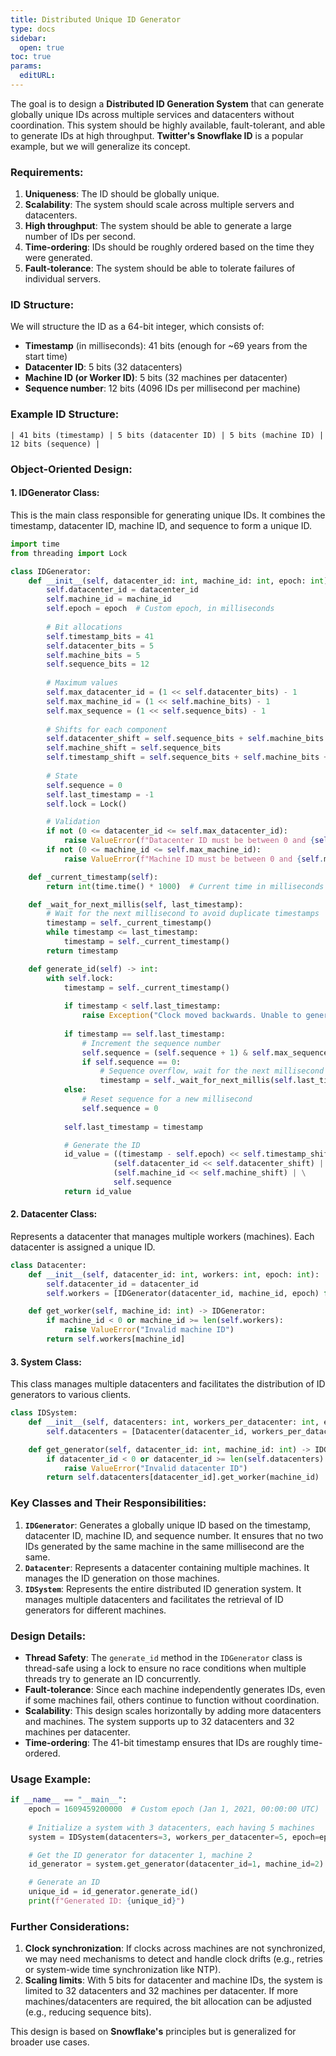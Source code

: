 ```yaml
---
title: Distributed Unique ID Generator
type: docs
sidebar:
  open: true
toc: true
params:
  editURL: 
---
```


The goal is to design a **Distributed ID Generation System** that can generate globally unique IDs across multiple services and datacenters without coordination. This system should be highly available, fault-tolerant, and able to generate IDs at high throughput. **Twitter's Snowflake ID** is a popular example, but we will generalize its concept.

### Requirements:
1. **Uniqueness**: The ID should be globally unique.
2. **Scalability**: The system should scale across multiple servers and datacenters.
3. **High throughput**: The system should be able to generate a large number of IDs per second.
4. **Time-ordering**: IDs should be roughly ordered based on the time they were generated.
5. **Fault-tolerance**: The system should be able to tolerate failures of individual servers.

### ID Structure:
We will structure the ID as a 64-bit integer, which consists of:
- **Timestamp** (in milliseconds): 41 bits (enough for ~69 years from the start time)
- **Datacenter ID**: 5 bits (32 datacenters)
- **Machine ID (or Worker ID)**: 5 bits (32 machines per datacenter)
- **Sequence number**: 12 bits (4096 IDs per millisecond per machine)

### Example ID Structure:
```
| 41 bits (timestamp) | 5 bits (datacenter ID) | 5 bits (machine ID) | 12 bits (sequence) |
```

### Object-Oriented Design:

#### 1. **IDGenerator Class**:
This is the main class responsible for generating unique IDs. It combines the timestamp, datacenter ID, machine ID, and sequence to form a unique ID.

```python
import time
from threading import Lock

class IDGenerator:
    def __init__(self, datacenter_id: int, machine_id: int, epoch: int):
        self.datacenter_id = datacenter_id
        self.machine_id = machine_id
        self.epoch = epoch  # Custom epoch, in milliseconds
        
        # Bit allocations
        self.timestamp_bits = 41
        self.datacenter_bits = 5
        self.machine_bits = 5
        self.sequence_bits = 12
        
        # Maximum values
        self.max_datacenter_id = (1 << self.datacenter_bits) - 1
        self.max_machine_id = (1 << self.machine_bits) - 1
        self.max_sequence = (1 << self.sequence_bits) - 1
        
        # Shifts for each component
        self.datacenter_shift = self.sequence_bits + self.machine_bits
        self.machine_shift = self.sequence_bits
        self.timestamp_shift = self.sequence_bits + self.machine_bits + self.datacenter_bits
        
        # State
        self.sequence = 0
        self.last_timestamp = -1
        self.lock = Lock()

        # Validation
        if not (0 <= datacenter_id <= self.max_datacenter_id):
            raise ValueError(f"Datacenter ID must be between 0 and {self.max_datacenter_id}")
        if not (0 <= machine_id <= self.max_machine_id):
            raise ValueError(f"Machine ID must be between 0 and {self.max_machine_id}")

    def _current_timestamp(self):
        return int(time.time() * 1000)  # Current time in milliseconds

    def _wait_for_next_millis(self, last_timestamp):
        # Wait for the next millisecond to avoid duplicate timestamps
        timestamp = self._current_timestamp()
        while timestamp <= last_timestamp:
            timestamp = self._current_timestamp()
        return timestamp

    def generate_id(self) -> int:
        with self.lock:
            timestamp = self._current_timestamp()
            
            if timestamp < self.last_timestamp:
                raise Exception("Clock moved backwards. Unable to generate ID.")
            
            if timestamp == self.last_timestamp:
                # Increment the sequence number
                self.sequence = (self.sequence + 1) & self.max_sequence
                if self.sequence == 0:
                    # Sequence overflow, wait for the next millisecond
                    timestamp = self._wait_for_next_millis(self.last_timestamp)
            else:
                # Reset sequence for a new millisecond
                self.sequence = 0
            
            self.last_timestamp = timestamp

            # Generate the ID
            id_value = ((timestamp - self.epoch) << self.timestamp_shift) | \
                       (self.datacenter_id << self.datacenter_shift) | \
                       (self.machine_id << self.machine_shift) | \
                       self.sequence
            return id_value
```

#### 2. **Datacenter Class**:
Represents a datacenter that manages multiple workers (machines). Each datacenter is assigned a unique ID.

```python
class Datacenter:
    def __init__(self, datacenter_id: int, workers: int, epoch: int):
        self.datacenter_id = datacenter_id
        self.workers = [IDGenerator(datacenter_id, machine_id, epoch) for machine_id in range(workers)]

    def get_worker(self, machine_id: int) -> IDGenerator:
        if machine_id < 0 or machine_id >= len(self.workers):
            raise ValueError("Invalid machine ID")
        return self.workers[machine_id]
```

#### 3. **System Class**:
This class manages multiple datacenters and facilitates the distribution of ID generators to various clients.

```python
class IDSystem:
    def __init__(self, datacenters: int, workers_per_datacenter: int, epoch: int):
        self.datacenters = [Datacenter(datacenter_id, workers_per_datacenter, epoch) for datacenter_id in range(datacenters)]

    def get_generator(self, datacenter_id: int, machine_id: int) -> IDGenerator:
        if datacenter_id < 0 or datacenter_id >= len(self.datacenters):
            raise ValueError("Invalid datacenter ID")
        return self.datacenters[datacenter_id].get_worker(machine_id)
```

### Key Classes and Their Responsibilities:
1. **`IDGenerator`**: Generates a globally unique ID based on the timestamp, datacenter ID, machine ID, and sequence number. It ensures that no two IDs generated by the same machine in the same millisecond are the same.
2. **`Datacenter`**: Represents a datacenter containing multiple machines. It manages the ID generation on those machines.
3. **`IDSystem`**: Represents the entire distributed ID generation system. It manages multiple datacenters and facilitates the retrieval of ID generators for different machines.

### Design Details:

- **Thread Safety**: The `generate_id` method in the `IDGenerator` class is thread-safe using a lock to ensure no race conditions when multiple threads try to generate an ID concurrently.
- **Fault-tolerance**: Since each machine independently generates IDs, even if some machines fail, others continue to function without coordination.
- **Scalability**: This design scales horizontally by adding more datacenters and machines. The system supports up to 32 datacenters and 32 machines per datacenter.
- **Time-ordering**: The 41-bit timestamp ensures that IDs are roughly time-ordered.

### Usage Example:

```python
if __name__ == "__main__":
    epoch = 1609459200000  # Custom epoch (Jan 1, 2021, 00:00:00 UTC)
    
    # Initialize a system with 3 datacenters, each having 5 machines
    system = IDSystem(datacenters=3, workers_per_datacenter=5, epoch=epoch)

    # Get the ID generator for datacenter 1, machine 2
    id_generator = system.get_generator(datacenter_id=1, machine_id=2)

    # Generate an ID
    unique_id = id_generator.generate_id()
    print(f"Generated ID: {unique_id}")
```

### Further Considerations:
1. **Clock synchronization**: If clocks across machines are not synchronized, we may need mechanisms to detect and handle clock drifts (e.g., retries or system-wide time synchronization like NTP).
2. **Scaling limits**: With 5 bits for datacenter and machine IDs, the system is limited to 32 datacenters and 32 machines per datacenter. If more machines/datacenters are required, the bit allocation can be adjusted (e.g., reducing sequence bits).

This design is based on **Snowflake's** principles but is generalized for broader use cases.